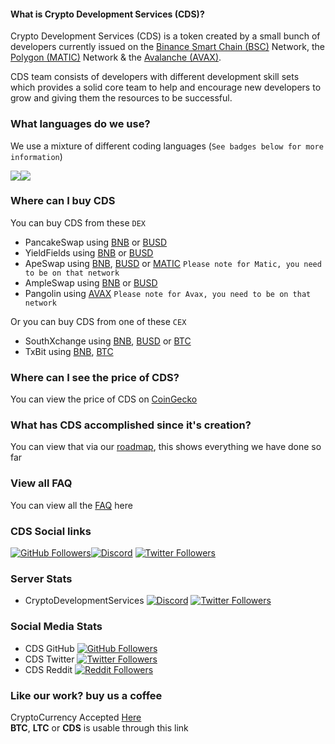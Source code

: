 #### What is Crypto Development Services (CDS)? 

Crypto Development Services (CDS) is a token created by a small bunch of developers currently issued on the [Binance Smart Chain (BSC)](https://cryptodevelopmentservices.github.io/CDS_MetaMask_Connector/) Network, the [Polygon (MATIC)](https://cryptodevelopmentservices.github.io/CDS_MetaMask_Connector_MATIC/) Network & the [Avalanche (AVAX)](https://cryptodevelopmentservices.github.io/CDS_MetaMask_Connector_AVAX/).

CDS team consists of developers with different development skill sets which provides a solid core team to help and encourage new developers to grow and giving them the resources to be successful.

### What languages do we use?
We use a mixture of different coding languages (`See badges below for more information`)

![](https://img.shields.io/badge/Code-React-informational?style=flat&logo=react&color=61DAFB)![](https://img.shields.io/badge/Code-React-informational?style=flat&logo=react&color=61DAFB)

### Where can I buy CDS
You can buy CDS from these `DEX`
* PancakeSwap using [BNB](https://pancakeswap.finance/swap?inputCurrency=0xbb4cdb9cbd36b01bd1cbaebf2de08d9173bc095c&outputCurrency=0x23f07a1c03e7c6d0c88e0e05e79b6e3511073fd5) or [BUSD](https://pancakeswap.finance/swap?inputCurrency=0xe9e7cea3dedca5984780bafc599bd69add087d56&outputCurrency=0x23f07a1c03e7c6d0c88e0e05e79b6e3511073fd5)
* YieldFields using [BNB](https://yieldfields.finance/swap?inputCurrency=0xbb4cdb9cbd36b01bd1cbaebf2de08d9173bc095c&outputCurrency=0x23f07a1c03e7c6d0c88e0e05e79b6e3511073fd5) or [BUSD](https://yieldfields.finance/swap?inputCurrency=0xe9e7cea3dedca5984780bafc599bd69add087d56&outputCurrency=0x23f07a1c03e7c6d0c88e0e05e79b6e3511073fd5)
* ApeSwap using [BNB](https://apeswap.finance/swap?inputCurrency=0xbb4cdb9cbd36b01bd1cbaebf2de08d9173bc095c&outputCurrency=0x23f07a1c03e7c6d0c88e0e05e79b6e3511073fd5), [BUSD](https://apeswap.finance/swap?inputCurrency=0xe9e7cea3dedca5984780bafc599bd69add087d56&outputCurrency=0x23f07a1c03e7c6d0c88e0e05e79b6e3511073fd5) or [MATIC](https://apeswap.finance/swap?outputCurrency=0x23f07a1c03e7c6d0c88e0e05e79b6e3511073fd5) `Please note for Matic, you need to be on that network` 
* AmpleSwap using [BNB](https://ampleswap.com/swap?inputCurrency=0xbb4cdb9cbd36b01bd1cbaebf2de08d9173bc095c&outputCurrency=0x23f07a1c03e7c6d0c88e0e05e79b6e3511073fd5) or [BUSD](https://ampleswap.com/swap?inputCurrency=0xe9e7cea3dedca5984780bafc599bd69add087d56&outputCurrency=0x23f07a1c03e7c6d0c88e0e05e79b6e3511073fd5)
* Pangolin using [AVAX](https://app.pangolin.exchange/#/swap?outputCurrency=0x23f07a1c03e7c6d0c88e0e05e79b6e3511073fd5) `Please note for Avax, you need to be on that network` 

Or you can buy CDS from one of these `CEX`
* SouthXchange using [BNB](https://main.southxchange.com/Market/Book/CDS/BNB
), [BUSD](https://main.southxchange.com/Market/Book/CDS/BUSD) or [BTC](https://main.southxchange.com/Market/Book/CDS/BTC)
* TxBit using [BNB](https://txbit.io/Trade/CDS/BNB
), [BTC](https://txbit.io/Trade/CDS/BTC) 

### Where can I see the price of CDS?
You can view the price of CDS on [CoinGecko](https://www.coingecko.com/en/coins/crypto-development-services)

### What has CDS accomplished since it's creation?
You can view that via our [roadmap](https://www.cryptodevservices.com/roadmap.html), this shows everything we have done so far

### View all FAQ
You can view all the [FAQ](https://www.cryptodevservices.com/faq.html) here

### CDS Social links
[![GitHub Followers](https://img.shields.io/badge/GitHub-100000?style=for-the-badge&logo=github&logoColor=white)](https://github.com/CryptoDevelopmentServices)[![Discord](https://img.shields.io/badge/Discord-7289DA?style=for-the-badge&logo=discord&logoColor=white)](https://discord.gg/xUZNT9Zzcp) [![Twitter Followers](https://img.shields.io/badge/Twitter-1DA1F2?style=for-the-badge&logo=twitter&logoColor=white)](https://twitter.com/CryptoDevelopm3)

### Server Stats
* CryptoDevelopmentServices [![Discord](https://img.shields.io/discord/820375466271178762)](https://discord.gg/xUZNT9Zzcp) [![Twitter Followers](https://img.shields.io/twitter/follow/CryptoDevelopm3?style=social)](https://twitter.com/CryptoDevelopm3)

### Social Media Stats
* CDS GitHub [![GitHub Followers](https://img.shields.io/github/followers/CryptoDevelopmentServices?style=social)](https://github.com/CryptoDevelopmentServices)
* CDS Twitter [![Twitter Followers](https://img.shields.io/twitter/follow/CryptoDevelopm3?style=social)](https://twitter.com/CryptoDevelopm3)
* CDS Reddit [![Reddit Followers](https://img.shields.io/reddit/subreddit-subscribers/CryptoDevelopment_CDS?style=social)](https://www.reddit.com/r/CryptoDevelopment_CDS)


### Like our work? buy us a coffee
CryptoCurrency Accepted [Here](https://cryptocurrencycheckout.com/donate/PQQBaSL7u1)  
**__BTC__**, **__LTC__** or **__CDS__** is usable through this link
